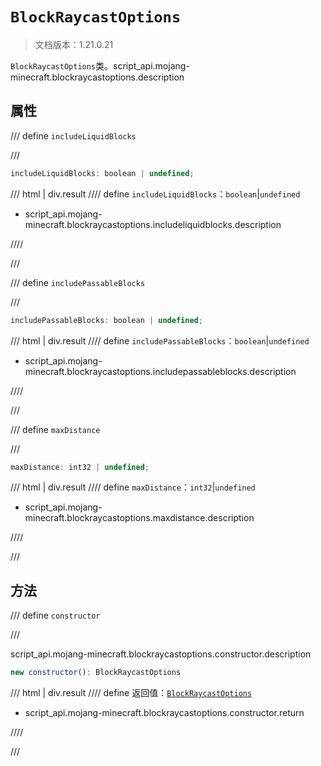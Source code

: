 # `BlockRaycastOptions`

> 文档版本：1.21.0.21

`BlockRaycastOptions`类。script_api.mojang-minecraft.blockraycastoptions.description

## 属性

/// define
`includeLiquidBlocks`


///

```js
includeLiquidBlocks: boolean | undefined;
```

/// html | div.result
//// define
`includeLiquidBlocks`：`boolean`|`undefined`

- script_api.mojang-minecraft.blockraycastoptions.includeliquidblocks.description


////

///


/// define
`includePassableBlocks`


///

```js
includePassableBlocks: boolean | undefined;
```

/// html | div.result
//// define
`includePassableBlocks`：`boolean`|`undefined`

- script_api.mojang-minecraft.blockraycastoptions.includepassableblocks.description


////

///


/// define
`maxDistance`


///

```js
maxDistance: int32 | undefined;
```

/// html | div.result
//// define
`maxDistance`：`int32`|`undefined`

- script_api.mojang-minecraft.blockraycastoptions.maxdistance.description


////

///


## 方法

/// define
`constructor`


///

script_api.mojang-minecraft.blockraycastoptions.constructor.description

```js
new constructor(): BlockRaycastOptions
```

/// html | div.result
//// define
返回值：[`BlockRaycastOptions`](./blockraycastoptions.md)

- script_api.mojang-minecraft.blockraycastoptions.constructor.return


////

///

